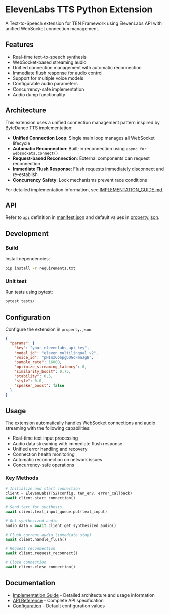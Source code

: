# ElevenLabs TTS Python Extension

A Text-to-Speech extension for TEN Framework using ElevenLabs API with unified WebSocket connection management.

## Features

- Real-time text-to-speech synthesis
- WebSocket-based streaming audio
- Unified connection management with automatic reconnection
- Immediate flush response for audio control
- Support for multiple voice models
- Configurable audio parameters
- Concurrency-safe implementation
- Audio dump functionality

## Architecture

This extension uses a unified connection management pattern inspired by ByteDance TTS implementation:

- **Unified Connection Loop**: Single main loop manages all WebSocket lifecycle
- **Automatic Reconnection**: Built-in reconnection using `async for websockets.connect()`
- **Request-based Reconnection**: External components can request reconnection
- **Immediate Flush Response**: Flush requests immediately disconnect and re-establish
- **Concurrency Safety**: Lock mechanisms prevent race conditions

For detailed implementation information, see [IMPLEMENTATION_GUIDE.md](IMPLEMENTATION_GUIDE.md).

## API

Refer to `api` definition in [manifest.json](manifest.json) and default values in [property.json](property.json).

## Development

### Build

Install dependencies:
```bash
pip install -r requirements.txt
```

### Unit test

Run tests using pytest:
```bash
pytest tests/
```

## Configuration

Configure the extension in `property.json`:

```json
{
  "params": {
    "key": "your_elevenlabs_api_key",
    "model_id": "eleven_multilingual_v2",
    "voice_id": "pNInz6obpgDQGcFmaJgB",
    "sample_rate": 16000,
    "optimize_streaming_latency": 0,
    "similarity_boost": 0.75,
    "stability": 0.5,
    "style": 0.0,
    "speaker_boost": false
  }
}
```

## Usage

The extension automatically handles WebSocket connections and audio streaming with the following capabilities:

- Real-time text input processing
- Audio data streaming with immediate flush response
- Unified error handling and recovery
- Connection health monitoring
- Automatic reconnection on network issues
- Concurrency-safe operations

### Key Methods

```python
# Initialize and start connection
client = ElevenLabsTTS2(config, ten_env, error_callback)
await client.start_connection()

# Send text for synthesis
await client.text_input_queue.put(text_input)

# Get synthesized audio
audio_data = await client.get_synthesized_audio()

# Flush current audio (immediate stop)
await client.handle_flush()

# Request reconnection
await client.request_reconnect()

# Close connection
await client.close_connection()
```

## Documentation

- [Implementation Guide](IMPLEMENTATION_GUIDE.md) - Detailed architecture and usage information
- [API Reference](manifest.json) - Complete API specification
- [Configuration](property.json) - Default configuration values
